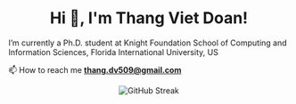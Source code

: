 <h1 align="center">Hi 👋, I'm Thang Viet Doan!</h1>

I’m currently a Ph.D. student at Knight Foundation School of Computing and Information Sciences, Florida International University, US

📫 How to reach me **thang.dv509@gmail.com**

<div align="center">
  <p>
    <img src="http://github-readme-streak-stats.herokuapp.com?user=thangdv509&theme=dark&background=000004" alt="GitHub Streak" />
  </p>
</div>
